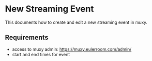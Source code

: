 # New Streaming Event

This documents how to create and edit a new streaming event in muxy. 

## Requirements

- access to muxy admin: https://muxy.eulerroom.com/admin/
- start and end times for event

